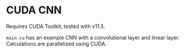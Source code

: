 # CUDA CNN

Requires CUDA Toolkit, tested with v11.5.

`main.cu` has an example CNN with a convolutional layer and linear layer.
Calculations are parallelized using CUDA.